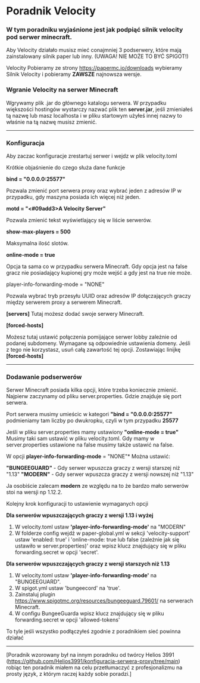 # Poradnik Velocity

### W tym poradniku wyjaśnione jest jak podpiąć silnik velocity pod serwer minecraft.

Aby Velocity działało musisz mieć conajmniej 3 podserwery, które mają zainstalowany silnik paper lub inny. (UWAGA! NIE MOŻE TO BYĆ SPIGOT!)

Velocity Pobieramy ze strony https://papermc.io/downloads wybieramy Silnik Velocity i pobieramy **ZAWSZE** najnowsza wersje.

### Wgranie Velocity na serwer Minecraft

Wgrywamy plik .jar do głównego katalogu serwera. W przypadku większości hostingów wystarczy nazwać plik ten **server.jar**, jeśli zmieniałeś tą nazwę lub masz localhosta i w pliku startowym użyłeś innej nazwy to właśnie na tą nazwę musisz zmienić.

--------------------------------------------------------------------------------------------------------------------------------------------------------------------------------------------------------------------------------------------------------------------------------------
### Konfiguracja

Aby zaczac konfiguracje zrestartuj serwer i wejdz w plik velocity.toml

Krótkie objaśnienie do czego służa dane funkcje 

**bind = "0.0.0.0:25577"**  

Pozwala zmienić port serwera proxy oraz wybrać jeden z adresów IP w przypadku, gdy maszyna posiada ich więcej niż jeden.

**motd = "<#09add3>A Velocity Server"** 

Pozwala zmienić tekst wyświetlający się w liście serwerów.

**show-max-players = 500**

Maksymalna ilość slotów.

**online-mode = true**

Opcja ta sama co w przypadku serwera Minecraft. Gdy opcja jest na false gracz nie posiadający kupionej gry może wejść a gdy jest na true nie może.

player-info-forwarding-mode = "NONE"

Pozwala wybrać tryb przesyłu UUID oraz adresów IP dołączających graczy między serwerem proxy a serwerem Minecraft.

**[servers]** 
Tutaj możesz dodać swoje serwery Minecraft.

**[forced-hosts]**  

Możesz tutaj ustawić połączenia pomijające serwer lobby zależnie od podanej subdomeny. Wymagane są odpowiednie ustawienia domeny. Jeśli z tego nie korzystasz, usuń całą zawartość tej opcji.
Zostawiając linijkę **[forced-hosts]** 

--------------------------------------------------------------------------------------------------------------------------------------------------------------------------------------------------------------------------------------------------------------------------------------

### Dodawanie podserwerów

Serwer Minecraft posiada kilka opcji, które trzeba koniecznie zmienić. Najpierw zaczynamy od pliku server.properties. Gdzie znajduje się port serwera.

Port serwera musimy umieścic w kategori **"bind = "0.0.0.0:25577"** podmieniamy tam liczby po dwukropku, czyli w tym przypadku **25577**

Jeśli w pliku server.properties mamy ustawiony **"online-mode = true"** Musimy taki sam ustawić w pliku velocity.toml. Gdy mamy w server.properties ustawione na false musimy także ustawić na false.

W opcji **player-info-forwarding-mode** = "NONE"* Można ustawić:

 **"BUNGEEGUARD"** - Gdy serwer wpuszcza graczy z wersji starszej niż "1.13"
 **"MODERN"** - Gdy serwer wpuszcza graczy z wersji nowszej niż "1.13"

 Ja osobiście zalecam **modern** ze względu na to że bardzo mało serwerów stoi na wersji np 1.12.2.
 
Kolejny krok konfiguracji to ustawienie wymaganych opcji 

 **Dla serwerów wpuszczających graczy z wersji 1.13 i wyżej**  
1. W velocity.toml ustaw **'player-info-forwarding-mode'** na "MODERN"
2. W folderze config wejdź w paper-global.yml w sekcji 'velocity-support' ustaw 'enabled: true' i 'online-mode: true lub false (zależnie jak się ustawiło w server.properties)' oraz wpisz klucz znajdujący się w pliku forwarding.secret w opcji 'secret'.

**Dla serwerów wpuszczających graczy z wersji starszych niż 1.13**  
1. W velocity.toml ustaw **'player-info-forwarding-mode'** na "BUNGEEGUARD".
2. W spigot.yml ustaw 'bungeecord' na 'true'.
3. Zainstaluj plugin https://www.spigotmc.org/resources/bungeeguard.79601/ na serwerach Minecraft.
4. W configu BungeeGuarda wpisz klucz znajdujący się w pliku forwarding.secret w opcji 'allowed-tokens'

To tyle jeśli wszystko podłączyłeś zgodnie z poradnikiem sieć powinna działać

--------------------------------------------------------------------------------------------------------------------------------------------------------------------------------------------------------------------------------------------------------------------------------------


[Poradnik wzorowany był na innym poradniku od twórcy Helios 3991 (https://github.com/Helios3991/konfiguracja-serwera-proxy/tree/main) robiąc ten poradnik miałem na celu przetłumaczyć z profesjonalizmu na prosty język, z którym raczej każdy sobie poradzi.]

 

